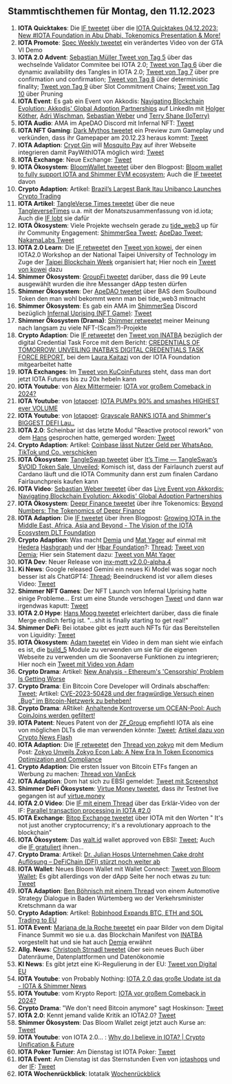 ## Stammtischthemen für Montag, den 11.12.2023

1. **IOTA Quicktakes**: Die [IF tweetet](https://x.com/iota/status/1731644984686674192?s=20) über die [IOTA Quicktakes 04.12.2023: New #IOTA Foundation in Abu Dhabi, Tokenomics Presentation & More!](https://www.youtube.com/watch?v=GHQi8NjW6Tk)
2. **IOTA Promote**: [Spec Weekly tweetet](https://x.com/SpecWeekly/status/1731966158461649093?s=20) ein verändertes Video von der GTA VI Demo
3. **IOTA 2.0 Advent**: [Sebastian Müller Tweet von Tag 5](https://x.com/NaitsabesMue/status/1731957795254141295?s=20) über das wechselnde Validator Commitee bei IOTA 2.0; [Tweet von Tag 6](https://x.com/NaitsabesMue/status/1732297600911495556?s=20) über die dynamic availability des Tangles in IOTA 2.0; [Tweet von Tag 7](https://x.com/NaitsabesMue/status/1732672988762263969?s=20) über pre confirmation und confirmation; [Tweet von Tag 8](https://x.com/NaitsabesMue/status/1733026897926258974?s=20) über deterministic finality; [Tweet von Tag 9](https://x.com/NaitsabesMue/status/1733382553535442960?s=20) über Slot Commitment Chains; [Tweet von Tag 10](https://x.com/NaitsabesMue/status/1733768769871249585?s=20) über Pruning
4. **IOTA Event**: Es gab ein Event von Akkodis: [Navigating Blockchain Evolution: Akkodis' Global Adoption Partnerships](https://www.linkedin.com/events/7128077292056023042/about/) auf LinkedIn mit [Holger Köther](https://twitter.com/HolgerKoether), [Adri Wischman](https://www.linkedin.com/in/adri-wischmann/), [Sebastian Weber](https://www.linkedin.com/in/sebastian-weber-a7ba00179/) und [Terry Shane (IoTerry)](https://twitter.com/io_terry)
5. **IOTA Audio**: AMA im ApeDAO Discord mit Infernal NFT: [Tweet](https://x.com/InfernalNFTs/status/1731971284890767429?s=20)
6. **IOTA NFT Gaming**: [Dark Mythos tweetet](https://x.com/DarkMythosIOTA/status/1731952799661834497?s=20) ein Preview zum Gameplay und verkünden, dass ihr Gamepaper am 20.12.23 heraus kommt: [Tweet](https://x.com/DarkMythosIOTA/status/1731961614453309737?s=20)
7. **IOTA Adaption**: [Crypt Gin](https://twitter.com/Crypto_Gin21) will [Mosquito Pay](https://twitter.com/MosquitoPay) auf ihrer Webseite integrieren damit PayWithIOTA möglich wird: [Tweet](https://x.com/Crypto_Gin21/status/1731753827357884431?s=20)
8. **IOTA Exchange**: Neue Exchange: [Tweet](https://x.com/Changelly_team/status/1732005198699086290?s=20)
9. **IOTA Ökosystem**: [BloomWallet tweetet](https://x.com/bloomwalletio/status/1732057348032651567?s=20) über den Blogpost: [Bloom wallet to fully support IOTA and Shimmer EVM ecosystem](https://medium.com/bloom-wallet/bloom-wallet-to-fully-support-iota-and-shimmer-evm-ecosystem-3ca5c3aa6748); Auch die [IF tweetet](https://twitter.com/iota/status/1732059046339915984) davon
10. **Crypto Adaption**: Artikel: [Brazil’s Largest Bank Itau Unibanco Launches Crypto Trading](https://medium.com/bloom-wallet/bloom-wallet-to-fully-support-iota-and-shimmer-evm-ecosystem-3ca5c3aa6748)
11. **IOTA Artikel**: [TangleVerse Times tweetet](https://x.com/TangleverseWeb/status/1732037106212479061?s=20) über die neue [TangleverseTimes](https://www.times.tangleverse.io/iota-unchained/) u.a. mit der Monatszusammenfassung von id.iota; Auch die [IF lobt](https://twitter.com/iota/status/1732054525828026738) sie dafür
12. **IOTA Ökosystem**: Viele Projekte wechseln gerade zu [tide_web3](https://twitter.com/Tide_web3) up für ihr Community Engagement: [ShimmerSea Tweet](https://x.com/ShimmerSeaDEX/status/1731569024381628881?s=20); [ApeDao Tweet](https://x.com/iotapes/status/1731941009049723016?s=20); [NakamaLabs Tweet](https://x.com/Nakama_Labs/status/1732051152840061237?s=20)
13. **IOTA 2.0 Learn**: Die [IF retweetet](https://x.com/iota/status/1732310018739847282?s=20) den [Tweet von kowei](https://x.com/kowei1995/status/1732252052129272064?s=20), der einen IOTA2.0 Workshop an der National Taipei University of Technology im Zuge der [Taipei Blockchain Week](https://twitter.com/TaipeiWeek) organisiert hat; Hier noch ein [Tweet von kowei](https://x.com/kowei1995/status/1733435532779409616?s=20) dazu
14. **Shimmer Ökosystem**: [GroupFi tweetet](https://x.com/groupfi_ai/status/1732246910973722731?s=20) darüber, dass die 99 Leute ausgewählt wurden die ihre Messanger dApp testen dürfen
15. **Shimmer Ökosystem**: Der [ApeDAO tweetet](https://x.com/iotapes/status/1732278441716899865?s=20) über BAS dem Soulbound Token den man wohl bekommt wenn man bei tide_web3 mitmacht
16. **Shimmer Ökosystem**: Es gab ein AMA im [ShimmerSea](https://twitter.com/ShimmerSeaDEX) Discord bezüglich [Infernal Uprising (NFT Game)](https://twitter.com/InfernalNFTs): [Tweet](https://x.com/ShimmerSeaDEX/status/1732308905877766537?s=20)
17. **Shimmer Ökosystem (Drama)**: [Shimmer retweetet](https://x.com/shimmernet/status/1732314938205507923?s=20) meiner Meinung nach langsam zu viele NFT-(Scam?)-Projekte
18. **Crypto Adaption**: Die [IF retweetet](https://x.com/iota/status/1732320146163662945?s=20) den [Tweet von INATBA]() bezüglich der digital Credential Task Force mit dem Bericht: [CREDENTIALS OF TOMORROW: UNVEILING INATBA’S DIGITAL CREDENTIALS TASK FORCE REPORT](https://inatba.org/reports/credentials-of-tomorrow-unveiling-inatbas-digital-credentials-task-force-report/), bei dem [Laura Kajtazi](https://twitter.com/LauraKajtazi1) von der IOTA Foundation mitgearbeitet hatte
19. **IOTA Exchanges**: Im [Tweet von KuCoinFutures](https://x.com/KuCoinFutures/status/1732238209021854158?s=20) steht, dass man dort jetzt IOTA Futures bis zu 20x hebeln kann
20. **IOTA Youtube**: von [Alex Mittermeier](https://twitter.com/AlexMittermeier): [IOTA vor großem Comeback in 2024?](https://www.youtube.com/embed/AV3hWCgbeZ0?autoplay=1&auto_play=true)
21. **IOTA Youtube**: von [Iotapoet](https://twitter.com/IotaPoet): [IOTA PUMPs 90% and smashes HIGHEST ever VOLUME](https://www.youtube.com/watch?v=VTvP57b3Qjo&t=7s)
22. **IOTA Youtube**: von [Iotapoet](https://twitter.com/IotaPoet): [Grayscale RANKS IOTA and Shimmer's BIGGEST DEFI Lau..](https://www.youtube.com/embed/XIDeQ1nk1aw?autoplay=1&auto_play=true)
23. **IOTA 2.0**: Scheinbar ist das letzte Modul "Reactive protocol rework" von dem [Hans](https://twitter.com/hus_qy) gesprochen hatte, gemerged worden: [Tweet](https://x.com/GM__INV/status/1732009558099308635?s=20)
24. **Crypto Adaption**: Artikel: [Coinbase lässt Nutzer Geld per WhatsApp, TikTok und Co. verschicken](https://www.btc-echo.de/schlagzeilen/coinbase-erlaubt-zahlungen-per-whatsapp-tiktok-und-co-175582/)
25. **IOTA Ökosystem**: [TangleSwap tweetet](https://x.com/TangleSwap/status/1732353800587944184?s=20) über [It’s Time — TangleSwap’s $VOID Token Sale, Unveiled](https://blog.tangleswap.exchange/its-time-tangleswap-s-void-token-sale-unveiled-4d86f36eaba4); Komisch ist, dass der Fairlaunch zuerst auf Cardano läuft und die IOTA Community dann erst zum finalen Cardano Fairlaunchpreis kaufen kann
26. **IOTA Video**: [Sebastian Weber tweetet](https://x.com/Sebasti65365174/status/1732371110396559678?s=20) über das [Live Event von Akkordis: Navigating Blockchain Evolution: Akkodis' Global Adoption Partnerships](https://www.linkedin.com/events/navigatingblockchainevolution-a7128077292056023042/about/)
27. **IOTA Ökosystem**: [Deepr Finance tweetet](https://x.com/DeeprFinance/status/1732385004288713116?s=20) über ihre Tokenomics: [Beyond Numbers: The Tokenomics of Deepr Finance](https://medium.com/@Deepr.Finance/beyond-numbers-the-tokenomics-of-deepr-finance-8edf71fd85e7)
28. **IOTA Adaption**: Die [IF tweetet](https://x.com/iota/status/1732399499413266645?s=20) über ihren Blogpost: [Growing IOTA in the Middle East, Africa, Asia and Beyond - The Vision of the IOTA Ecosystem DLT Foundation](https://blog.iota.org/growing-iota-in-mena-and-beyond/)
29. **Crypto Adaption**: Was macht [Demia](https://twitter.com/_Demia) und [Mat Yager](https://twitter.com/Mat_Yarger) auf einmal mit [Hedera](https://twitter.com/Hedera) [Hashgraph](https://twitter.com/hashgraph) und der [Hbar Foundation](https://twitter.com/HBAR_foundation)?: [Thread](https://x.com/HBAR_foundation/status/1732401410367455404?s=20); [Tweet von Demia](https://x.com/_Demia/status/1732774393430802553?s=20); Hier sein Statement dazu: [Tweet von MAt Yager](https://x.com/Mat_Yarger/status/1732409747922677802?s=20)
30. **IOTA Dev**: Neuer Release von [inx-mqtt v2.0.0-alpha.4](https://github.com/iotaledger/inx-mqtt/releases/tag/v2.0.0-alpha.4)
31. **Ki News**: Google released Gemini ein neues Ki Model was sogar noch besser ist als ChatGPT4: [Thread](https://x.com/GoogleDeepMind/status/1732416095355814277?s=20); Beeindruckend ist vor allem dieses Video: [Tweet](https://x.com/amasad/status/1732439083555631581?s=20)
32. **Shimmer NFT Games**: Der NFT Launch von Infernal Uprising hatte einige Probleme... Erst um eine Stunde verschogen [Tweet](https://x.com/InfernalNFTs/status/1732443622602084616?s=20) und dann war irgendwas kaputt: [Tweet](https://x.com/InfernalNFTs/status/1732485087298494590?s=20)
33. **IOTA 2.0 Hype**: [Hans Moog tweetet](https://x.com/hus_qy/status/1732534655956496870?s=20) erleichtert darüber, dass die finale Merge endlich fertig ist. "...shit is finally starting to get real!"
34. **Shimmer DeFi**: Bei iotabee gibt es jeztt auch NFTs für das Bereitstellen von Liquidity: [Tweet](https://x.com/iotabee/status/1732679353568231824?s=20)
35. **IOTA Ökosystem**: [Adam tweetet](https://x.com/adam_unchained/status/1732635522760392802?s=20) ein Video in dem man sieht wie einfach es ist, die [build_5](https://twitter.com/build5tech) Module zu verwenden um sie für die eigenen Webseite zu verwenden um die Soonaverse Funktionen zu integrieren; Hier noch ein [Tweet mit Video von Adam](https://x.com/adam_unchained/status/1733001419769487762?s=20)
36. **Crypto Drama**: Artikel: [New Analysis - Ethereum's 'Censorship' Problem Is Getting Worse](https://www.coindesk.com/tech/2023/12/06/ethereums-censorship-problem-is-getting-worse/)
37. **Crypto Drama**: Ein Bitcoin Core Developer will Ordinals abschaffen: [Tweet](https://x.com/LukeDashjr/status/1732204937466032285?s=20); Artikel: [CVE-2023-50428 und der fragwürdige Versuch einen „Bug“ im Bitcoin-Netzwerk zu beheben!](https://www.blocktrainer.de/cve-2023-50428-und-der-fragwuerdige-versuch-einen-bug-im-bitcoin-netzwerk-zu-beheben/)
38. **Crypto Drama**: ARtikel: [Anhaltende Kontroverse um OCEAN-Pool: Auch CoinJoins werden gefiltert!](https://www.blocktrainer.de/anhaltende-kontroverse-um-ocean-pool-auch-coinjoins-werden-gefiltert/)
39. **IOTA Patent**: Neues Patent von der [ZF_Group](https://twitter.com/ZF_Group) empfiehtl IOTA als eine von möglichen DLTs die man verwenden könnte: [Tweet](https://x.com/Wondere12985276/status/1732716901845921820?s=20); [Artikel dazu von Crypto News Flash](https://www.crypto-news-flash.com/iotas-impact-zf-groups-new-patent-battles-billion-dollar-product-piracy/?feed_id=28099&_unique_id=6572f566ca7dc)
40. **IOTA Adaption**: Die [IF retweetet](https://x.com/iota/status/1732762972626276646?s=20) den [Thread von zokyo](https://x.com/zokyo_io/status/1732760293250384157?s=20) mit dem Medium Post: [Zokyo Unveils Zokyo Econ Lab: A New Era In Token Economics Optimization and Compliance](https://medium.com/@zokyo.io/zokyo-unveils-zokyo-econ-lab-a-new-era-in-token-economics-optimization-and-compliance-1afa4f47106d)
41. **Crypto Adaption**: Die ersten Issuer von Bitcoin ETFs fangen an Werbung zu machen: [Thread von VanEck](https://x.com/vaneck_us/status/1732811502602559912?s=20)
42. **IOTA Adaption**: Dom hat sich zu EBSI gemeldet: [Tweet mit Screenshot](https://x.com/bentexingcu/status/1732833765984964986?s=20)
43. **Shimmer DeFi Ökosystem**: [Virtue Money tweetet](https://x.com/Virtue_Money/status/1732800957715468716?s=20), dass ihr Testnet live gegangen ist auf [virtue.money](https://virtue.money/)
44. **IOTA 2.0 Video**: Die [IF mit einem Thread](https://x.com/iota/status/1732792179192406440?s=20) über das Erklär-Video von der IF: [Parallel transaction processing in IOTA #2.0 ](https://youtu.be/95lh_nX5s90)
45. **IOTA Exchange**: [Bitop Exchange tweetet](https://x.com/bitop_exchange/status/1732674573425049668?s=20) über IOTA mit den Worten " It's not just another cryptocurrency; it's a revolutionary approach to the blockchain"
46. **IOTA Ökosystem**: Das [walt.id](https://twitter.com/walt_id) wallet approved von EBSI: [Tweet](https://x.com/walt_id/status/1733051530553487469?s=20); Auch die [IF gratuliert](https://x.com/iota/status/1733062417603498248?s=20) ihnen...
47. **Crypto Drama**: Artikel: [Dr. Julian Hosps Unternehmen Cake droht Auflösung – DeFiChain (DFI) stürzt noch weiter ab](https://bitcoinblog.de/2023/12/08/dr-julian-hosps-unternehmen-cake-droht-aufloesung-defichain-dfi-stuerzt-noch-weiter-ab/)
48. **IOTA Wallet**: Neues Bloom Wallet mit Wallet Connect: [Tweet von Bloom Wallet](https://x.com/bloomwalletio/status/1733155513846640672?s=20); Es gibt allerdings von der dApp Seite her noch etwas zu tun: [Tweet](https://x.com/Vrom14286662/status/1733171784902397999?s=20)
49. **IOTA Adaption**: [Ben Böhnisch mit einem Thread](https://x.com/BenBoenisch/status/1733222304824312255?s=20) von einem Automotive Strategy Dialogue in Baden Würtemberg wo der Verkehrsminister Kretschmann da war
50. **Crypto Adaption**: Artikel: [Robinhood Expands BTC, ETH and SOL Trading to EU](https://u.today/robinhood-expands-btc-eth-and-sol-trading-to-eu)
51. **IOTA Event**: [Mariana de la Roche tweetet](https://x.com/Marianadlrw/status/1733394715549053100?s=20) ein paar Bilder von dem Digital Finance Summit wo sie u.a. das Blockchain Manifest von [INATBA](https://twitter.com/INATBA_org) vorgestellt hat und sie hat auch [Demia](https://twitter.com/_Demia) erwähnt
52. **Allg. News**: [Christoph Strnadl tweetet](https://x.com/archimate/status/1733440991124742585?s=20) über sein neues Buch über Datenräume, Datenplattformen und Datenökonomie
53. **KI News**: Es gibt jetzt eine Ki-Regulierung in der EU: [Tweet von Digital EU](https://x.com/DigitalEU/status/1733434428955754660?s=20)
54. **IOTA Youtube**: von Probably Nothing: [IOTA 2.0 das große Update ist da - IOTA & Shimmer News](https://www.youtube.com/watch?v=vRdbXN3UX4Q&t=101s)
55. **IOTA Youtube**: vom Krypto Report: [IOTA vor großem Comeback in 2024?](https://www.youtube.com/watch?v=AV3hWCgbeZ0&t=15s)
56. **Crypto Drama**: "We don't need Bitcoin anymore" sagt Hoskinson: [Tweet](https://x.com/DU09BTC/status/1733686985313878302?s=20)
57. **IOTA 2.0**: Kennt jemand valide Kritik an IOTA2.0? [Tweet](https://x.com/Vrom14286662/status/1733750484039549297?s=20)
58. **Shimmer Ökosystem**: Das Bloom Wallet zeigt jetzt auch Kurse an: [Tweet](https://x.com/bloomwalletio/status/1733544289743847783?s=20)
59. **IOTA Youtube**: von IOTA 2.0... : [Why do I believe in IOTA? | Crypto Unification & Future](https://www.youtube.com/watch?v=2Wsee6aJ2VY)
60. **IOTA Poker Turnier**: Am Dienstag ist IOTA Poker: [Tweet](https://x.com/IotaPunks_71/status/1733888632073642140?s=20)
61. **IOTA Event**: Am Dienstag ist das Sternstunden Even von [iotashops](https://twitter.com/iotashop) und der [IF](https://twitter.com/iota): [Tweet](https://x.com/iota/status/1733451245166194976?s=20)
62. **IOTA Wochenrückblick**: Iotatalk [Wochenrückblick](https://www.iota-talk.com/index.php?article/348-wochenr%C3%BCckblick-vom-3-bis-9-dezember-2023/)
